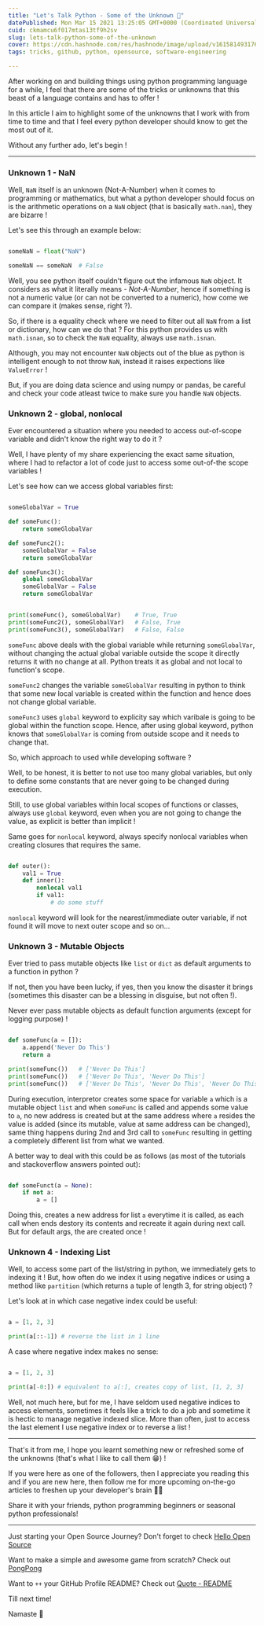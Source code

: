 ```yaml
---
title: "Let's Talk Python - Some of the Unknown 👤"
datePublished: Mon Mar 15 2021 13:25:05 GMT+0000 (Coordinated Universal Time)
cuid: ckmamcu6f017mtas13tf9h2sv
slug: lets-talk-python-some-of-the-unknown
cover: https://cdn.hashnode.com/res/hashnode/image/upload/v1615814931762/JYUU9Wmb2.png
tags: tricks, github, python, opensource, software-engineering

---
```


After working on and building things using python programming language for a while, I feel that there are some of the tricks or unknowns that this beast of a language contains and has to offer !

In this article I aim to highlight some of the unknowns that I work with from time to time and that I feel every python developer should know to get the most out of it.

Without any further ado, let's begin !

---

### Unknown 1 - NaN

Well, `NaN` itself is an unknown (Not-A-Number) when it comes to programming or mathematics, but what a python developer should focus on is the arithmetic operations on a `NaN` object (that is basically `math.nan`), they are bizarre !

Let's see this through an example below:

```python

someNaN = float("NaN")

someNaN == someNaN  # False

```

Well, you see python itself couldn't figure out the infamous `NaN` object. It considers as what it literally means - *Not-A-Number*, hence if something is not a numeric value (or can not be converted to a numeric), how come we can compare it (makes sense, right ?).

So, if there is a equality check where we need to filter out all `NaN` from a list or dictionary, how can we do that ? For this python provides us with `math.isnan`, so to check the `NaN` equality, always use `math.isnan`.

Although, you may not encounter `NaN` objects out of the blue as python is intelligent enough to not throw `NaN`, instead it raises expections like `ValueError` !

But, if you are doing data science and using numpy or pandas, be careful and check your code atleast twice to make sure you handle `NaN` objects.


### Unknown 2 - global, nonlocal

Ever encountered a situation where you needed to access out-of-scope variable and didn't know the right way to do it ?

Well, I have plenty of my share experiencing the exact same situation, where I had to refactor a lot of code just to access some out-of-the scope variables !

Let's see how can we access global variables first:

```python

someGlobalVar = True

def someFunc():
    return someGlobalVar

def someFunc2():
    someGlobalVar = False
    return someGlobalVar

def someFunc3():
    global someGlobalVar
    someGlobalVar = False
    return someGlobalVar


print(someFunc(), someGlobalVar)    # True, True
print(someFunc2(), someGlobalVar)   # False, True
print(someFunc3(), someGlobalVar)   # False, False

```

`someFunc` above deals with the global variable while returning `someGlobalVar`, without changing the actual global variable outside the scope it directly returns it with no change at all. Python treats it as global and not local to function's scope.

`someFunc2` changes the variable `someGlobalVar` resulting in python to think that some new local variable is created within the function and hence does not change global variable.

`someFunc3` uses `global` keyword to explicity say which varibale is going to be global within the function scope. Hence, after using global keyword, python knows that `someGlobalVar` is coming from outside scope and it needs to change that.

So, which approach to used while developing software ?

Well, to be honest, it is better to not use too many global variables, but only to define some constants that are never going to be changed during execution.

Still, to use global variables within local scopes of functions or classes, always use `global` keyword, even when you are not going to change the value, as explicit is better than implicit !

Same goes for `nonlocal` keyword, always specify nonlocal variables when creating closures that requires the same.

```python

def outer():
    val1 = True
    def inner():
        nonlocal val1
        if val1:
            # do some stuff

```

`nonlocal` keyword will look for the nearest/immediate outer variable, if not found it will move to next outer scope and so on...


### Unknown 3 - Mutable Objects

Ever tried to pass mutable objects like `list` or `dict` as default arguments to a function in python ?

If not, then you have been lucky, if yes, then you know the disaster it brings (sometimes this disaster can be a blessing in disguise, but not often !).

Never ever pass mutable objects as default function arguments (except for logging purpose) !

```python

def someFunc(a = []):
    a.append('Never Do This')
    return a

print(someFunc())   # ['Never Do This']
print(someFunc())   # ['Never Do This', 'Never Do This']
print(someFunc())   # ['Never Do This', 'Never Do This', 'Never Do This']

```

During execution, interpretor creates some space for variable `a` which is a mutable object `list` and when `someFunc` is called and appends some value to `a`, no new address is created but at the same address where `a` resides the value is added (since its mutable, value at same address can be changed), same thing happens during 2nd and 3rd call to `someFunc` resulting in getting a completely different list from what we wanted.

A better way to deal with this could be as follows (as most of the tutorials and stackoverflow answers pointed out):

```python

def someFunct(a = None):
    if not a:
        a = []

```

Doing this, creates a new address for list `a` everytime it is called, as each call when ends destory its contents and recreate it again during next call. But for default args, the are created once !


### Unknown 4 - Indexing List

Well, to access some part of the list/string in python, we immediately gets to indexing it ! But, how often do we index it using negative indices or using a method like `partition` (which returns a tuple of length 3, for string object) ?

Let's look at in which case negative index could be useful:

```python

a = [1, 2, 3]

print(a[::-1]) # reverse the list in 1 line

```

A case where negative index makes no sense:

```python

a = [1, 2, 3]

print(a[-0:]) # equivalent to a[:], creates copy of list, [1, 2, 3]

```

Well, not much here, but for me, I have seldom used negative indices to access elements, sometimes it feels like a trick to do a job and sometime it is hectic to manage negative indexed slice. More than often, just to access the last element I use negative index or to reverse a list !

---

That's it from me, I hope you learnt something new or refreshed some of the unknowns (that's what I like to call them 😁) !

If you were here as one of the followers, then I appreciate you reading this and if you are new here, then follow me for more upcoming on-the-go articles to freshen up your developer's brain 🧙‍♂️

Share it with your friends, python programming beginners or seasonal python professionals!

---

Just starting your Open Source Journey? Don't forget to check [Hello Open Source](https://github.com/siddharth2016/hello-open-source)

Want to make a simple and awesome game from scratch? Check out [PongPong](https://github.com/siddharth2016/PongPong)

Want to `++` your GitHub Profile README? Check out [Quote - README](https://github.com/marketplace/actions/quote-readme)

Till next time!

Namaste 🙏